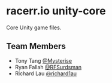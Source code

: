 # racerr.io unity-core

Core Unity game files.

## Team Members

* Tony Tang [@Mysterise](https://github.com/Mysterise)
* Ryan Fallah [@RFSurdsman](https://github.com/RFSurdsman)
* Richard Lau [@richard1au](https://github.com/richard1au)
